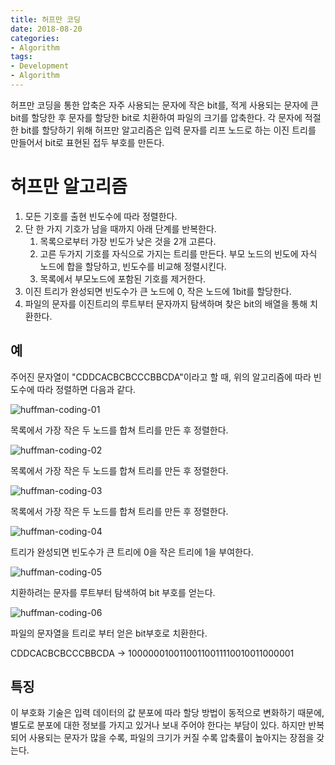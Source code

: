 ```yaml
---
title: 허프만 코딩
date: 2018-08-20
categories:
- Algorithm
tags:
- Development
- Algorithm
---
```


허프만 코딩을 통한 압축은 자주 사용되는 문자에 작은 bit를, 적게 사용되는 문자에 큰 bit를 할당한 후 문자를 할당한 bit로 치환하여 파일의 크기를 압축한다. 각 문자에 적절한 bit를 할당하기 위해 허프만 알고리즘은 입력 문자를 리프 노드로 하는 이진 트리를 만들어서 bit로 표현된 접두 부호를 만든다.

# 허프만 알고리즘

1. 모든 기호를 출현 빈도수에 따라 정렬한다.
2. 단 한 가지 기호가 남을 때까지 아래 단계를 반복한다.
   1. 목록으로부터 가장 빈도가 낮은 것을 2개 고른다.
   2. 고른 두가지 기호를 자식으로 가지는 트리를 만든다. 부모 노드의 빈도에 자식 노드에 합을 할당하고, 빈도수를 비교해 정렬시킨다.
   3. 목록에서 부모노드에 포함된 기호를 제거한다.
3. 이진 트리가 완성되면 빈도수가 큰 노드에 0, 작은 노드에 1bit를 할당한다.
4. 파일의 문자를 이진트리의 루트부터 문자까지 탐색하며 찾은 bit의 배열을 통해 치환한다.

## 예

주어진 문자열이 "CDDCACBCBCCCBBCDA"이라고 할 때, 위의 알고리즘에 따라 빈도수에 따라 정렬하면 다음과 같다.

![huffman-coding-01](https://user-images.githubusercontent.com/18159012/44322494-804f7a80-a488-11e8-9944-4ad98929ec34.png)

목록에서 가장 작은 두 노드를 합쳐 트리를 만든 후 정렬한다.

![huffman-coding-02](https://user-images.githubusercontent.com/18159012/44322506-89d8e280-a488-11e8-894b-12bf5d9acdf1.png)

목록에서 가장 작은 두 노드를 합쳐 트리를 만든 후 정렬한다.

![huffman-coding-03](https://user-images.githubusercontent.com/18159012/44322531-ac6afb80-a488-11e8-896f-c0c4f4fd0a96.png)

목록에서 가장 작은 두 노드를 합쳐 트리를 만든 후 정렬한다.

![huffman-coding-04](https://user-images.githubusercontent.com/18159012/44322564-de7c5d80-a488-11e8-9747-f36cdb28b9c0.png)

트리가 완성되면 빈도수가 큰 트리에 0을 작은 트리에 1을 부여한다.

![huffman-coding-05](https://user-images.githubusercontent.com/18159012/44322591-04a1fd80-a489-11e8-87c3-a355eebf5e8a.png)

치환하려는 문자를 루트부터 탐색하여 bit 부호를 얻는다.

![huffman-coding-06](https://user-images.githubusercontent.com/18159012/44322615-1aafbe00-a489-11e8-91d0-dba25aaaed83.png)

파일의 문자열을 트리로 부터 얻은 bit부호로 치환한다.

CDDCACBCBCCCBBCDA -> 10000001001100110011110010011000001

## 특징

이 부호화 기술은 입력 데이터의 값 분포에 따라 할당 방법이 동적으로 변화하기 때문에, 별도로 분포에 대한 정보를 가지고 있거나 보내 주어야 한다는 부담이 있다. 하지만 반복되어 사용되는 문자가 많을 수록, 파일의 크기가 커질 수록 압축률이 높아지는 장점을 갖는다.